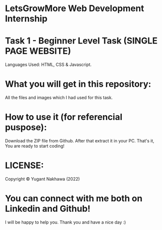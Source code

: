 # LetsGrowMore Web Development Internship
# Task 1 -  Beginner Level Task (SINGLE PAGE WEBSITE)

Languages Used: HTML, CSS & Javascript.

# What you will get in this repository:

All the files and images which I had used for this task.

# How to use it (for referencial puspose):

Download the ZIP file from Github. After that extract it in your PC. That's it, You are ready to start coding!

# LICENSE:

Copyright © Yugant Nakhawa (2022)

# You can connect with me both on Linkedin and Github!

I will be happy to help you. Thank you and have a nice day :)